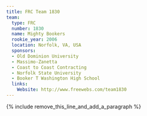 ```yaml
---
title: FRC Team 1830
team:
  type: FRC
  number: 1830
  name: Mighty Bookers
  rookie_year: 2006
  location: Norfolk, VA, USA
  sponsors:
  - Old Dominion University
  - Massimo-Zanetta
  - Coast to Coast Contracting
  - Norfolk State University
  - Booker T Washington High School
  links:
    Website: http://www.freewebs.com/team1830
---
```


{% include remove_this_line_and_add_a_paragraph %}